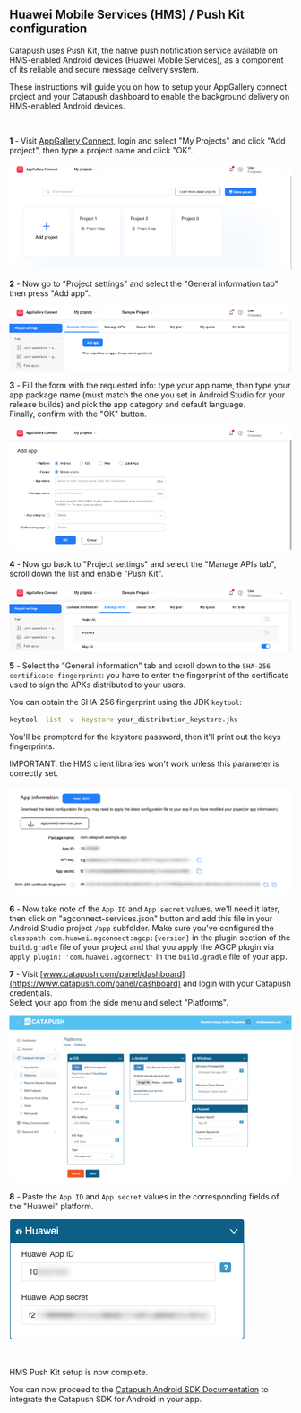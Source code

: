 ## Huawei Mobile Services (HMS) / Push Kit configuration

Catapush uses Push Kit, the native push notification service available on HMS-enabled Android devices (Huawei Mobile Services), as a component of its reliable and secure message delivery system.

These instructions will guide you on how to setup your AppGallery connect project and your Catapush dashboard to enable the background delivery on HMS-enabled Android devices.

<br/>

**1** - Visit [AppGallery Connect](https://developer.huawei.com/consumer/en/console), login  and select "My Projects" and click "Add project", then type a project name and click "OK".

![AppGallery Connect, projects list](images/hms_pushkit_step1.png)

**2** - Now go to "Project settings" and select the "General information tab" then press "Add app".

![AppGallery Connect, my project, add app](images/hms_pushkit_step2.png)

**3** - Fill the form with the requested info: type your app name, then type your app package name (must match the one you set in Android Studio for your release builds) and pick the app category and default language.<br/>
Finally, confirm with the "OK" button.

![AppGallery Connect, new app details](images/hms_pushkit_step3.png)

**4** - Now go back to "Project settings" and select the "Manage APIs tab", scroll down the list and enable "Push Kit".

![AppGallery Connect, my project, manage APIs](images/hms_pushkit_step4.png)

**5** - Select the "General information" tab and scroll down to the `SHA-256 certificate fingerprint`: you have to enter the fingerprint of the certificate used to sign the APKs distributed to your users.

You can obtain the SHA-256 fingerprint using the JDK `keytool`:
```bash
keytool -list -v -keystore your_distribution_keystore.jks
```
You'll be prompterd for the keystore password, then it'll print out the keys fingerprints.

IMPORTANT: the HMS client libraries won't work unless this parameter is correctly set.

![AppGallery Connect, my project, general information](images/hms_pushkit_step5.png)

**6** - Now take note of the `App ID` and `App secret` values, we'll need it later, then click on "agconnect-services.json" button and add this file in your Android Studio project `/app` subfolder.
Make sure you've configured the `classpath com.huawei.agconnect:agcp:{version}` in the plugin section of the `build.gradle` file of your project and that you apply the AGCP plugin via `apply plugin: 'com.huawei.agconnect'` in the `build.gradle` file of your app.<br/>

**7** - Visit [www.catapush.com/panel/dashboard](https://www.catapush.com/panel/dashboard) and login with your Catapush credentials.<br/>
Select your app from the side menu and select "Platforms".<br/>

![Catapush dashboard, configuring platform](images/hms_pushkit_step6.png)

**8** - Paste the `App ID` and `App secret` values in the corresponding fields of the "Huawei" platform.

![Catapush dashboard, Huawei platform](images/hms_pushkit_step7.png)

<br/>

HMS Push Kit setup is now complete.

You can now proceed to the [Catapush Android SDK Documentation](DOCUMENTATION_ANDROID_SDK.md) to integrate the Catapush SDK for Android in your app.